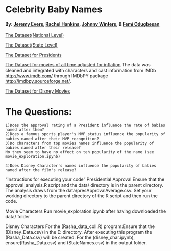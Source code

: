 # Celebrity Baby Names

#### By: [Jeremy Evers](https://github.com/jbekcc), [Rachel Hankins](https://github.com/rlh5z6), [Johnny Winters](https://github.com/thatsjustjohn), & [Femi Odugbesan](https://github.com/femiao)

[The Dataset(National Level)](https://catalog.data.gov/dataset/baby-names-from-social-security-card-applications-national-level-data)

[The Dataset(State Level)](https://catalog.data.gov/dataset/baby-names-from-social-security-card-applications-data-by-state-and-district-of-)

[The Dataset for Presidents](http://www.presidency.ucsb.edu/data/popularity.php)

[The Dataset for movies of all time adjusted for inflation](http://www.filmsite.org/boxoffice3.html)
	 The data was cleaned and integrated with characters and cast information from IMDb http://www.imdb.com/ through IMDbPY package http://imdbpy.sourceforge.net/. 

[The Dataset for Disney Movies](http://www.imdb.com/list/ls053518863/?start=1&view=compact&sort=listorian:asc&defaults=1)
	
# The Questions:
	1)Does the approval rating of a President influence the rate of babies named after them?
	2)Does a famous sports player's MVP status influence the popularity of babies named after their MVP recognition?
	3)Do characters from top movies names influence the popularity of babies named after their release?
	No they seem to have no affect on teh popularity of the name (see movie_exploration.ipynb)
	
	4)Does Disney Character's names influence the popularity of babies named after the film's release?

“Instructions for executing your code”
Presidential Approval
Ensure that the approval_analysis.R script and the data/ directory is in the parent directory. The analysis draws from the data/presApprovalAverage.csv.  Set your working directory to the parent directory of the R script and then run the code. 

Movie Characters
Run movie_exploration.ipynb after having downloaded the data/ folder

Disney Characters
For the (Rasha_data_coll.R) program:Ensure that the (Disney_Data.csv) in the E: directory. After executing this program the (Rasha_Data.csv) will be created.
For the (disney_char.ipynb), ensure(Rasha_Data.csv) and (StateNames.csv) in the output folder.


